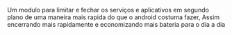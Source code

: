Um modulo para limitar e fechar os serviços e aplicativos em segundo plano de uma maneira mais rapida do que o android costuma fazer, Assim encerrando mais rapidamente e economizando mais bateria para o dia a dia
